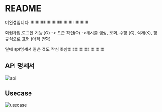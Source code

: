
# README

미완성입니다!!!!!!!!!!!!!!!!!!!!!!!!!!!!!!!!!!!!!!!!!!!!!!!!!

회원가입,로그인 기능 (O) -> 토큰 확인(O) ->게시글 생성, 조회, 수정 (O), 삭제(X), 정규식으로 표현 (아직 안함)

밑에 api명세서 같은 것도 작성 못함!!!!!!!!!!!!!!!!!!!!!!!!!!!!!!


## API 명세서
![api](https://user-images.githubusercontent.com/116135174/206619546-d99f0a50-c411-465d-b6da-27eaabc0136c.png)

## Usecase
![usecase](https://user-images.githubusercontent.com/116135174/206619672-24e5b2b8-0894-4bbd-99c8-6d4a580346b6.png)

